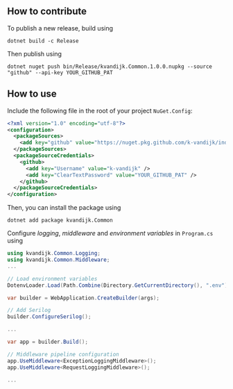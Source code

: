 
## How to contribute

To publish a new release, build using 

```terminal
dotnet build -c Release
```

Then publish using

```terminal
dotnet nuget push bin/Release/kvandijk.Common.1.0.0.nupkg --source "github" --api-key YOUR_GITHUB_PAT
```

## How to use

Include the following file in the root of your project `NuGet.Config`:

```xml
<?xml version="1.0" encoding="utf-8"?>
<configuration>
  <packageSources>
    <add key="github" value="https://nuget.pkg.github.com/k-vandijk/index.json" />
  </packageSources>
  <packageSourceCredentials>
    <github>
      <add key="Username" value="k-vandijk" />
      <add key="ClearTextPassword" value="YOUR_GITHUB_PAT" />
    </github>
  </packageSourceCredentials>
</configuration>
```

Then, you can install the package using 

```terminal
dotnet add package kvandijk.Common
```

Configure *logging*, *middleware* and *environment variables* in `Program.cs` using

```c#
using kvandijk.Common.Logging;
using kvandijk.Common.Middleware;
...

// Load environment variables
DotenvLoader.Load(Path.Combine(Directory.GetCurrentDirectory(), ".env"));

var builder = WebApplication.CreateBuilder(args);

// Add Serilog
builder.ConfigureSerilog();

...

var app = builder.Build();

// Middleware pipeline configuration
app.UseMiddleware<ExceptionLoggingMiddleware>();
app.UseMiddleware<RequestLoggingMiddleware>();

...
```
